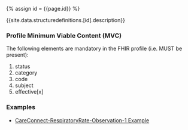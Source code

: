 
{% assign id = {{page.id}} %}

{{site.data.structuredefinitions.[id].description}}

### Profile Minimum Viable Content (MVC) ###

The following elements are mandatory in the FHIR profile (i.e. MUST be present):

1.	status
2.	category
3.	code
4.	subject
5.	effective[x]

### Examples ###

- [CareConnect-RespiratoryRate-Observation-1 Example](CareConnect-RespiratoryRate-Observation-Example-1.html)
